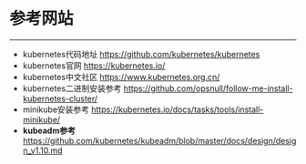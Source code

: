 # 参考网站
---

- kubernetes代码地址 <https://github.com/kubernetes/kubernetes>
- kubernetes官网 <https://kubernetes.io/>
- kubernetes中文社区 <https://www.kubernetes.org.cn/>
- kubernetes二进制安装参考 <https://github.com/opsnull/follow-me-install-kubernetes-cluster/>
- minikube安装参考 <https://kubernetes.io/docs/tasks/tools/install-minikube/>
- **kubeadm参考** <https://github.com/kubernetes/kubeadm/blob/master/docs/design/design_v1.10.md>
